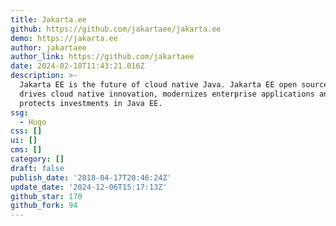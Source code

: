 ```yaml
---
title: Jakarta.ee
github: https://github.com/jakartaee/jakarta.ee
demo: https://jakarta.ee
author: jakartaee
author_link: https://github.com/jakartaee
date: 2024-02-18T11:43:21.016Z
description: >-
  Jakarta EE is the future of cloud native Java. Jakarta EE open source software
  drives cloud native innovation, modernizes enterprise applications and
  protects investments in Java EE.
ssg:
  - Hugo
css: []
ui: []
cms: []
category: []
draft: false
publish_date: '2018-04-17T20:46:24Z'
update_date: '2024-12-06T15:17:13Z'
github_star: 170
github_fork: 94
---
```

